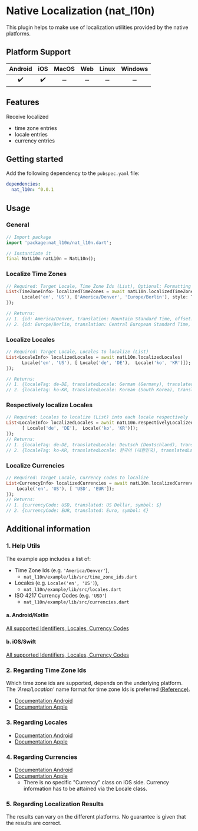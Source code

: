 <!-- 
This README describes the package. If you publish this package to pub.dev,
this README's contents appear on the landing page for your package.

For information about how to write a good package README, see the guide for
[writing package pages](https://dart.dev/guides/libraries/writing-package-pages). 

For general information about developing packages, see the Dart guide for
[creating packages](https://dart.dev/guides/libraries/create-library-packages)
and the Flutter guide for
[developing packages and plugins](https://flutter.dev/developing-packages). 
-->

# Native Localization (nat_l10n)

This plugin helps to make use of localization utilities provided by the native platforms.

## Platform Support

| Android | iOS | MacOS | Web | Linux | Windows |
| :-----: | :-: | :---: | :-: | :---: | :----: |
|   ✔️    | ✔️  |  ➖️   | ➖️  |  ➖️   |   ➖️   |

## Features

Receive localized
- time zone entries
- locale entries
- currency entries

## Getting started

Add the following dependency to the `pubspec.yaml` file:

```yaml
dependencies:
  nat_l10n: ^0.0.1
```

## Usage

### General

```dart
// Import package
import 'package:nat_l10n/nat_l10n.dart';

// Instantiate it
final NatL10n natL10n = NatL10n();
```

### Localize Time Zones

```dart
// Required: Target Locale, Time Zone Ids (List), Optional: Formatting Style
List<TimeZoneInfo> localizedTimeZones = await natL10n.localizedTimeZones(
      Locale('en', 'US'), ['America/Denver', 'Europe/Berlin'], style: TimeZoneStyle.long);
});

// Returns:
// 1. {id: America/Denver, translation: Mountain Standard Time, offset: -25200}
// 2. {id: Europe/Berlin, translation: Central European Standard Time, offset: 3600}
```

### Localize Locales

```dart
// Required: Target Locale, Locales to localize (List)
List<LocaleInfo> localizedLocales = await natL10n.localizedLocales(
      Locale('en', 'US'), [ Locale('de', 'DE'),  Locale('ko', 'KR')]);
});

// Returns:
// 1. {localeTag: de-DE, translatedLocale: German (Germany), translatedLanguage: German, translatedRegion: Germany}
// 2. {localeTag: ko-KR, translatedLocale: Korean (South Korea), translatedLanguage: Korean, translatedRegion: South Korea}
```

### Respectively localize Locales

```dart
// Required: Locales to localize (List) into each locale respectively
List<LocaleInfo> localizedLocales = await natL10n.respectivelyLocalizedLocales(
      [ Locale('de', 'DE'),  Locale('ko', 'KR')]);
});
// Returns:
// 1. {localeTag: de-DE, translatedLocale: Deutsch (Deutschland), translatedLanguage: Deutsch, translatedRegion: Deutschland}
// 2. {localeTag: ko-KR, translatedLocale: 한국어 (대한민국), translatedLanguage: 한국어, translatedRegion: 대한민국}
```

### Localize Currencies

```dart
// Required: Target Locale, Currency codes to localize
List<CurrencyInfo> localizedCurrencies = await natL10n.localizedCurrencies(
    Locale('en', 'US'), [ 'USD', 'EUR']);
});
// Returns:
// 1. {currencyCode: USD, translated: US Dollar, symbol: $}
// 2. {currencyCode: EUR, translated: Euro, symbol: €}
```


## Additional information

### 1. Help Utils
The example app includes a list of:
- Time Zone Ids (e.g. `'America/Denver'`),
    - `nat_l10n/example/lib/src/time_zone_ids.dart`
- Locales (e.g. `Locale('en', 'US')`),
    - `nat_l10n/example/lib/src/locales.dart`
- ISO 4217 Currency Codes (e.g. `'USD'`)
    - `nat_l10n/example/lib/src/currencies.dart`

#### a. Android/Kotlin
[All supported Identifiers, Locales, Currency Codes](https://pl.kotl.in/_JBYkw3B3)

#### b. iOS/Swift
[All supported Identifiers, Locales, Currency Codes](https://swiftfiddle.com/gk3wbhklijd3nn22mjlboe2owu)

### 2. Regarding Time Zone Ids
Which time zone ids are supported, depends on the underlying platform.  
The *'Area/Location'* name format for time zone Ids is preferred [(Reference)](https://en.wikipedia.org/wiki/Tz_database#Names_of_time_zones).

- [Documentation Android](https://developer.android.com/reference/java/util/TimeZone)
- [Documentation Apple](https://developer.apple.com/documentation/foundation/timezone)

### 3. Regarding Locales

- [Documentation Android](https://developer.android.com/reference/java/util/Locale)
- [Documentation Apple](https://developer.apple.com/documentation/foundation/locale)

### 4. Regarding Currencies

- [Documentation Android](https://developer.android.com/reference/java/util/Currency)
- [Documentation Apple](https://developer.apple.com/documentation/foundation/locale)
    - There is no specific "Currency" class on iOS side. Currency information has to be attained via the Locale class.

### 5. Regarding Localization Results

The results can vary on the different platforms. No guarantee is given that the results are correct.
